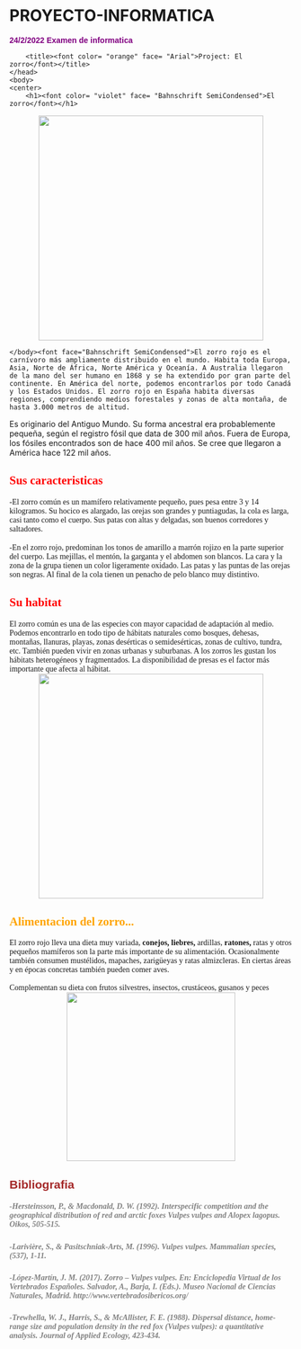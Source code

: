 # PROYECTO-INFORMATICA
<!DOCTYPE html>
<html>
    <head><font color= "purple" face= "Arial"><b>24/2/2022 Examen de informatica</b></font>
        <meta charset="utf-8">
        

        <title><font color= "orange" face= "Arial">Project: El zorro</font></title>
    </head>
    <body>
    <center>
        <h1><font color= "violet" face= "Bahnschrift SemiCondensed">El zorro</font></h1>
        
</center>
    <center>    
    <img src= "https://cdn.kastatic.org/third_party/javascript-khansrc/live-editor/build/images/animals/fox.png" width="400">
</center>








    
    
        
    </body><font face="Bahnschrift SemiCondensed">El zorro rojo es el carnívoro más ampliamente distribuido en el mundo. Habita toda Europa, Asia, Norte de África, Norte América y Oceanía. A Australia llegaron de la mano del ser humano en 1868 y se ha extendido por gran parte del continente. En América del norte, podemos encontrarlos por todo Canadá y los Estados Unidos. El zorro rojo en España habita diversas regiones, comprendiendo medios forestales y zonas de alta montaña, de hasta 3.000 metros de altitud.

Es originario del Antiguo Mundo. Su forma ancestral era probablemente pequeña, según el registro fósil que data de 300 mil años. Fuera de Europa, los fósiles encontrados son de hace 400 mil años. Se cree que llegaron a América hace 122 mil años.</font>
 </html>



<h2><font color= "red" face= "Bahnschrift SemiCondensed">Sus caracteristicas</font></h2>
<body><font face= "Bahnschrift SemiCondensed">-El zorro común es un mamífero relativamente pequeño, pues pesa entre 3 y 14 kilogramos. Su hocico es alargado, las orejas son grandes y puntiagudas, la cola es larga, casi tanto como el cuerpo. Sus patas con altas y delgadas, son buenos corredores y saltadores.
</font>
<br><br></body>

<body><font face= "Bahnschrift SemiCondensed">-En el zorro rojo, predominan los tonos de amarillo a marrón rojizo en la parte superior del cuerpo. Las mejillas, el mentón, la garganta y el abdomen son blancos. La cara y la zona de la grupa tienen un color ligeramente oxidado. Las patas y las puntas de las orejas son negras. Al final de la cola tienen un penacho de pelo blanco muy distintivo.
</font>
</body>

<head>
<link rel="icon" href="favicon.png">
</head>
<h2><font color= "red" face= "Bahnschrift SemiCondensed">Su habitat</font></h2>
<body><font face= "Bahnschrift SemiCondensed">El zorro común es una de las especies con mayor capacidad de adaptación al medio. Podemos encontrarlo en todo tipo de hábitats naturales como bosques, dehesas, montañas, llanuras, playas, zonas desérticas o semidesérticas, zonas de cultivo, tundra, etc. También pueden vivir en zonas urbanas y suburbanas. A los zorros les gustan los hábitats heterogéneos y fragmentados. La disponibilidad de presas es el factor más importante que afecta al hábitat.<br>
</font>
</body>
<center> 
<img src= "https://cdn.kastatic.org/third_party/javascript-khansrc/live-editor/build/images/landscapes/fields-of-wine.png" width="400">
</center>
<h2><font color= "orange" face="Bahnschrift SemiCondensed">Alimentacion del zorro...</font></h2>
    
<body><font face= "Bahnschrift SemiCondensed">El zorro rojo lleva una dieta muy variada, <b>conejos,</b> <b>liebres,</b> ardillas, <b>ratones,</b> ratas y otros pequeños mamíferos son la parte más importante de su alimentación. Ocasionalmente también consumen mustélidos, mapaches, zarigüeyas y ratas almizcleras. En ciertas áreas y en épocas concretas también pueden comer aves.<br><br>
Complementan su dieta con frutos silvestres, insectos, crustáceos, gusanos y peces</font></body><br>
<center>
<img src= "https://cdn.kastatic.org/third_party/javascript-khansrc/live-editor/build/images/animals/rabbit.png"width= "300">
</center>

<h2><font color= "brown" face= "arial">Bibliografia</font></h2>
<h5><font color= "gray"face= "Calibri Light">-Hersteinsson, P., & Macdonald, D. W. (1992). Interspecific competition and the geographical distribution of red and arctic foxes Vulpes vulpes and Alopex lagopus. Oikos, 505-515.
</font></h5>

<h5><font color= "gray" face= "Calibri Light">-Larivière, S., & Pasitschniak-Arts, M. (1996). Vulpes vulpes. Mammalian species, (537), 1-11.</font></h5>

<h5><font color= "gray" face= "Calibri Light">-López-Martín, J. M. (2017). Zorro – Vulpes vulpes. En: Enciclopedia Virtual de los Vertebrados Españoles. Salvador, A., Barja, I. (Eds.). Museo Nacional de Ciencias Naturales, Madrid. http://www.vertebradosibericos.org/
</font></h5>

<h5><font color= "gray" face= "Calibri Light">-Trewhella, W. J., Harris, S., & McAllister, F. E. (1988). Dispersal distance, home-range size and population density in the red fox (Vulpes vulpes): a quantitative analysis. Journal of Applied Ecology, 423-434.
</font></h5>
